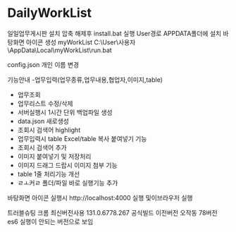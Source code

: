# DailyWorkList
일일업무게시판
설치 압축 해제후 install.bat 실행
User경로 APPDATA폴더에 설치 바탕화면 아이콘 생성 myWorkList
C:\User\사용자\AppData\Local\myWorkList\run.bat

config.json 개인 이름 변경

기능안내
-업무입력(업무종류,업무내용,협업자,이미지,table)
- 업무조회
- 업무리스트 수정/삭제
- 서버실행시 1시간 단위 백업파일 생성
- data.json 새로생성
- 조회시 검색어 highlight
- 업무입력시 table Excel/table 복사 붙여넣기 기능
- 조회시 검색어 추가
- 이미지 붙여넣기 및 저장처리
- 이미지 드래그 드랍시 이미지 첨부 기능
- table 1줄 처리기능 개선
- ㄹㅗ커ㄹ 폴더/파일 바로 실행기능 추가

바탕화면 아이콘 실행시 http://localhost:4000 실행 및이브라우저 실행

트러블슈팅
크롬 최신버전사용 131.0.6778.267 공식빌드 이전버전 오작동 78버전 es6 실행이 안되는 버전으로 보임
